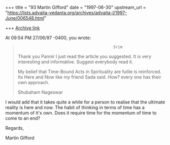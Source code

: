 +++
title = "93 Martin Gifford"
date = "1997-06-30"
upstream_url = "https://lists.advaita-vedanta.org/archives/advaita-l/1997-June/006548.html"

+++
[Archive link](https://lists.advaita-vedanta.org/archives/advaita-l/1997-June/006548.html)

At 09:54 PM 27/06/97 -0400, you wrote:
>                                               Srim
>
>Thank you Pannir I just read the article you suggested.  It is very
>interesting and informative.  Suggest everybody read it.
>
>My belief that Time-Bound Acts in Spirituality are futile is reinforced.  Its
>Here and Now like my friend Sada said.   How? every one has their own
>approach.
>
>
>Shubaham                                                    Nageswar
>
>

I would add that it takes quite a while for a person to realise that the
ultimate reality is here and now. The habit of thinking in terms of time has
a momentum of it's own. Does it require time for the momentum of time to
come to an end?

Regards,

Martin Gifford

